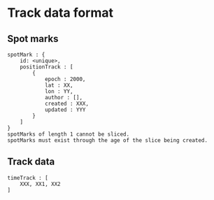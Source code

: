 # Track data format

## Spot marks

    spotMark : {
        id: <unique>,
        positionTrack : [
            {
                epoch : 2000,
                lat : XX,
                lon : YY,
                author : [],
                created : XXX,
                updated : YYY
            }
        ]
    }
    spotMarks of length 1 cannot be sliced.
    spotMarks must exist through the age of the slice being created.
    
## Track data

    timeTrack : [
        XXX, XX1, XX2
    ]
    
